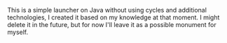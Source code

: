 This is a simple launcher on Java without using cycles and additional technologies, I created it based on my knowledge at that moment. I might delete it in the future, but for now I'll leave it as a possible monument for myself.
